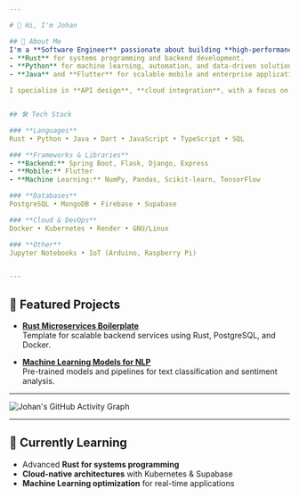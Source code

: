 ```yaml
---

# 👋 Hi, I'm Johan

## 🚀 About Me
I'm a **Software Engineer** passionate about building **high-performance applications**, with strong experience in:
- **Rust** for systems programming and backend development.
- **Python** for machine learning, automation, and data-driven solutions.
- **Java** and **Flutter** for scalable mobile and enterprise applications.

I specialize in **API design**, **cloud integration**, with a focus on performance, security, and clean code practices.


## 🛠️ Tech Stack

### **Languages**
Rust • Python • Java • Dart • JavaScript • TypeScript • SQL  

### **Frameworks & Libraries**
- **Backend:** Spring Boot, Flask, Django, Express  
- **Mobile:** Flutter  
- **Machine Learning:** NumPy, Pandas, Scikit-learn, TensorFlow  

### **Databases**
PostgreSQL • MongoDB • Firebase • Supabase  

### **Cloud & DevOps**
Docker • Kubernetes • Render • GNU/Linux  

### **Other**
Jupyter Notebooks • IoT (Arduino, Raspberry Pi)


---
```

## 🌟 Featured Projects

- [**Rust Microservices Boilerplate**](link)  
  Template for scalable backend services using Rust, PostgreSQL, and Docker.  

- [**Machine Learning Models for NLP**](link)  
  Pre-trained models and pipelines for text classification and sentiment analysis.  

---
![Johan's GitHub Activity Graph](https://github-readme-activity-graph.vercel.app/graph?username=johan-py&theme=react-dark)


---
## 🌱 Currently Learning
- Advanced **Rust for systems programming**
- **Cloud-native architectures** with Kubernetes & Supabase
- **Machine Learning optimization** for real-time applications


